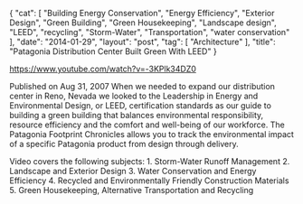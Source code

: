 {
   "cat": [
      "Building Energy Conservation",
      "Energy Efficiency",
      "Exterior Design",
      "Green Building",
      "Green Housekeeping",
      "Landscape design",
      "LEED",
      "recycling",
      "Storm-Water",
      "Transportation",
      "water conservation"
   ],
   "date": "2014-01-29",
   "layout": "post",
   "tag": [
      "Architecture"
   ],
   "title": "Patagonia Distribution Center Built Green With LEED"
}

https://www.youtube.com/watch?v=-3KPlk34DZ0 

Published on Aug 31, 2007
When we needed to expand our distribution center in Reno, Nevada we looked to the Leadership in Energy and Environmental Design, or LEED, certification standards as our guide to building a green building that balances environmental responsibility, resource efficiency and the comfort and well-being of our workforce. The Patagonia Footprint Chronicles allows you to track the environmental impact of a specific Patagonia product from design through delivery. 

Video covers the following subjects: 1. Storm-Water Runoff Management 2. Landscape and Exterior Design 3. Water Conservation and Energy Efficiency 4. Recycled and Environmentally Friendly Construction Materials 5. Green Housekeeping, Alternative Transportation and Recycling